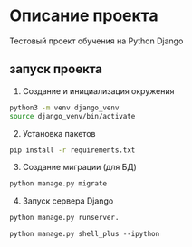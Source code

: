 # Описание проекта

Тестовый проект обучения на Python Django

## запуск проекта
1. Создание и инициализация окружения
```bash
python3 -m venv django_venv
source django_venv/bin/activate
```
2. Установка пакетов
```bash
pip install -r requirements.txt
```
3. Создание миграции (для БД)
```bash
python manage.py migrate
```
4. Запуск сервера Django
```bash
python manage.py runserver. 
```

```
python manage.py shell_plus --ipython
```





